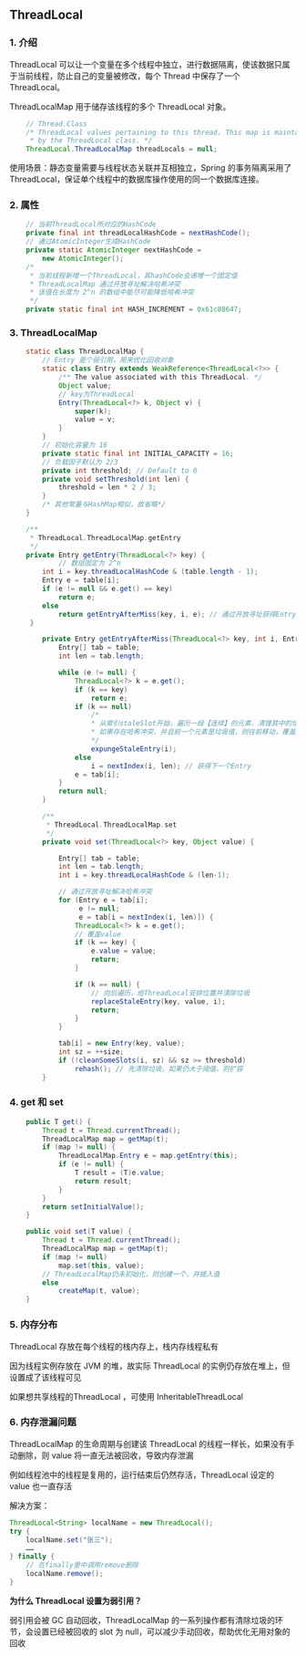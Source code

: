## ThreadLocal

### 1. 介绍

ThreadLocal 可以让一个变量在多个线程中独立，进行数据隔离，使该数据只属于当前线程，防止自己的变量被修改，每个 Thread 中保存了一个 ThreadLocal。

ThreadLocalMap 用于储存该线程的多个 ThreadLocal 对象。

``` java
    // Thread.Class
    /* ThreadLocal values pertaining to this thread. This map is maintained
     * by the ThreadLocal class. */
    ThreadLocal.ThreadLocalMap threadLocals = null;
```

使用场景：静态变量需要与线程状态关联并互相独立，Spring 的事务隔离采用了 ThreadLocal，保证单个线程中的数据库操作使用的同一个数据库连接。

### 2. 属性

``` java
    // 当前ThreadLocal所对应的HashCode
    private final int threadLocalHashCode = nextHashCode();
    // 通过AtomicInteger生成HashCode
    private static AtomicInteger nextHashCode =
        new AtomicInteger();
    /*
     * 当前线程新增一个ThreadLocal，其hashCode会递增一个固定值
     * ThreadLocalMap 通过开放寻址解决哈希冲突
     * 该值在长度为 2^n 的数组中能尽可能降低哈希冲突
     */
    private static final int HASH_INCREMENT = 0x61c88647;
```

### 3. ThreadLocalMap

``` java
    static class ThreadLocalMap {
        // Entry 是个弱引用，用来优化回收对象
        static class Entry extends WeakReference<ThreadLocal<?>> {
            /** The value associated with this ThreadLocal. */
            Object value;
            // key为ThreadLocal
            Entry(ThreadLocal<?> k, Object v) {
                super(k);
                value = v;
            }
        }
       	// 初始化容量为 16
        private static final int INITIAL_CAPACITY = 16;
        // 负载因子默认为 2/3
        private int threshold; // Default to 0
        private void setThreshold(int len) {
            threshold = len * 2 / 3;
        }
        /* 其他常量与HashMap相似，故省略*/
    }
```

``` java
	/**
	 * ThreadLocal.ThreadLocalMap.getEntry
	 */
	private Entry getEntry(ThreadLocal<?> key) {
        	// 数组固定为 2^n
        int i = key.threadLocalHashCode & (table.length - 1);
        Entry e = table[i];
        if (e != null && e.get() == key)
            return e;
        else
            return getEntryAfterMiss(key, i, e); // 通过开放寻址获得Entry
     }

        private Entry getEntryAfterMiss(ThreadLocal<?> key, int i, Entry e) {
            Entry[] tab = table;
            int len = tab.length;

            while (e != null) {
                ThreadLocal<?> k = e.get();
                if (k == key)
                    return e;
                if (k == null)
                    /*
                    * 从索引staleSlot开始，遍历一段【连续】的元素，清理其中的垃圾值
                    * 如果存在哈希冲突，并且前一个元素是垃圾值，则往前移动，覆盖冲突
                    */
                    expungeStaleEntry(i);
                else
                    i = nextIndex(i, len); // 获得下一个Entry
                e = tab[i];
            }
            return null;
        }
```

``` java
        /** 
         * ThreadLocal.ThreadLocalMap.set
         */
		private void set(ThreadLocal<?> key, Object value) {

            Entry[] tab = table;
            int len = tab.length;
            int i = key.threadLocalHashCode & (len-1);

            // 通过开放寻址解决哈希冲突
            for (Entry e = tab[i];
                 e != null;
                 e = tab[i = nextIndex(i, len)]) {
                ThreadLocal<?> k = e.get();
				// 覆盖value
                if (k == key) {
                    e.value = value;
                    return;
                }

                if (k == null) {
                    // 向后遍历，给ThreadLocal安排位置并清除垃圾
                    replaceStaleEntry(key, value, i);
                    return;
                }
            }

            tab[i] = new Entry(key, value);
            int sz = ++size;
            if (!cleanSomeSlots(i, sz) && sz >= threshold)
                rehash(); // 先清除垃圾，如果仍大于阈值，则扩容
        }
```

### 4. get 和 set

``` java
    public T get() {
        Thread t = Thread.currentThread();
        ThreadLocalMap map = getMap(t);
        if (map != null) {
            ThreadLocalMap.Entry e = map.getEntry(this);
            if (e != null) {
                T result = (T)e.value;
                return result;
            }
        }
        return setInitialValue();
    }
```

``` java
    public void set(T value) {
        Thread t = Thread.currentThread();
        ThreadLocalMap map = getMap(t);
        if (map != null)
            map.set(this, value);
        // ThreadLocalMap仍未初始化，则创建一个，并插入值
        else
            createMap(t, value);
    }
```

### 5. 内存分布

ThreadLocal 存放在每个线程的栈内存上，栈内存线程私有

因为线程实例存放在 JVM 的堆，故实际 ThreadLocal 的实例仍存放在堆上，但设置成了该线程可见

如果想共享线程的ThreadLocal ，可使用 InheritableThreadLocal

### 6. 内存泄漏问题

ThreadLocalMap 的生命周期与创建该 ThreadLocal 的线程一样长，如果没有手动删除，则 value 将一直无法被回收，导致内存泄漏

例如线程池中的线程是复用的，运行结束后仍然存活，ThreadLocal 设定的 value 也一直存活

解决方案：

``` java
ThreadLocal<String> localName = new ThreadLocal();
try {
    localName.set("张三");
    ……
} finally {
    // 在finally里中调用remove删除
    localName.remove();
}
```

**为什么 ThreadLocal 设置为弱引用？**

弱引用会被 GC 自动回收，ThreadLocalMap 的一系列操作都有清除垃圾的环节，会设置已经被回收的 slot 为 null，可以减少手动回收，帮助优化无用对象的回收
